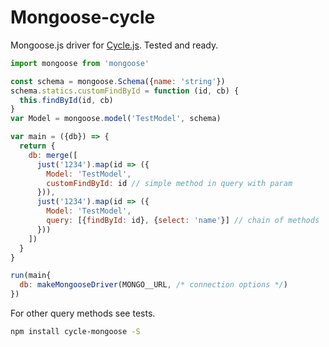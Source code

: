 # Mongoose-cycle
Mongoose.js driver for [Cycle.js](http://cycle.js.org/). Tested and ready.

```js
import mongoose from 'mongoose'

const schema = mongoose.Schema({name: 'string'})
schema.statics.customFindById = function (id, cb) {
  this.findById(id, cb)
}
var Model = mongoose.model('TestModel', schema)

var main = ({db}) => {
  return {
    db: merge([
      just('1234').map(id => ({
        Model: 'TestModel', 
        customFindById: id // simple method in query with param
      })),
      just('1234').map(id => ({
        Model: 'TestModel', 
        query: [{findById: id}, {select: 'name'}] // chain of methods
      }))
    ])
  }
}

run(main{
  db: makeMongooseDriver(MONGO__URL, /* connection options */)
})

```

For other query methods see tests.

```bash
npm install cycle-mongoose -S
```
